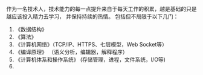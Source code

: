 作为一名技术人，技术能力的每一点提升来自于每天工作的积累，越是基础的只是越应该投入精力去学习，
并保持持续的热情。
包括但不局限于以下几门：
 1. 《数据结构》
 2. 《算法》
 3. 《计算机网络》（TCP/IP、HTTPS、七层模型，Web Socket等）
 4. 《编译原理》 （语义分析，编辑器，解释程序）
 5. 《计算机体系和操作系统》 (存储管理，进程，文件系统，I/O等)
 6. 